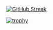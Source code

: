 [![GitHub Streak](https://github-readme-streak-stats.herokuapp.com?user=Herazur&theme=radical&date_format=M%20j%5B%2C%20Y%5D)](https://git.io/streak-stats)


[![trophy](https://github-profile-trophy.vercel.app/?username=ryo-ma)](https://github.com/ryo-ma/github-profile-trophy)
